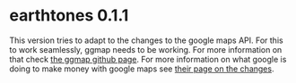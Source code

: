 # earthtones 0.1.1

This version tries to adapt to the changes to the google maps API.  For this to work seamlessly, ggmap needs to be working.  For more information on that check [the ggmap github page](https://github.com/dkahle/ggmap).  For more information on what google is doing to make money with google maps see [their page on the changes](https://developers.google.com/maps/documentation/geocoding/usage-and-billing).  